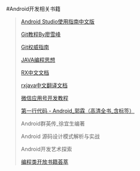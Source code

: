 #Android开发相关书籍
>[Android Studio使用指南中文版](https://github.com/m7775223/AndroidResources/blob/master/Android%E5%BC%80%E5%8F%91%E7%9B%B8%E5%85%B3%E4%B9%A6%E7%B1%8D/Android%20Studio%E4%BD%BF%E7%94%A8%E6%8C%87%E5%8D%97%E4%B8%AD%E6%96%87%E7%89%88.pdf)
>
>[Git教程By廖雪峰](https://github.com/m7775223/AndroidResources/blob/master/Android%E5%BC%80%E5%8F%91%E7%9B%B8%E5%85%B3%E4%B9%A6%E7%B1%8D/Git%E6%95%99%E7%A8%8BBy%E5%BB%96%E9%9B%AA%E5%B3%B0.pdf)
>
>[Git权威指南](https://github.com/m7775223/AndroidResources/blob/master/Android%E5%BC%80%E5%8F%91%E7%9B%B8%E5%85%B3%E4%B9%A6%E7%B1%8D/Git%E6%9D%83%E5%A8%81%E6%8C%87%E5%8D%97.pdf)
>
>[JAVA编程思想](https://github.com/m7775223/AndroidResources/blob/master/Android%E5%BC%80%E5%8F%91%E7%9B%B8%E5%85%B3%E4%B9%A6%E7%B1%8D/JAVA%E7%BC%96%E7%A8%8B%E6%80%9D%E6%83%B3.pdf)
>
>[RX中文文档](https://github.com/m7775223/AndroidResources/blob/master/Android%E5%BC%80%E5%8F%91%E7%9B%B8%E5%85%B3%E4%B9%A6%E7%B1%8D/RX%E4%B8%AD%E6%96%87%E6%96%87%E6%A1%A3.pdf)
>
>[rxjava中文翻译文档](https://github.com/m7775223/AndroidResources/blob/master/Android%E5%BC%80%E5%8F%91%E7%9B%B8%E5%85%B3%E4%B9%A6%E7%B1%8D/rxjava%E4%B8%AD%E6%96%87%E7%BF%BB%E8%AF%91%E6%96%87%E6%A1%A3.pdf)
>
>[微信应用号开发教程](https://github.com/m7775223/AndroidResources/blob/master/Android%E5%BC%80%E5%8F%91%E7%9B%B8%E5%85%B3%E4%B9%A6%E7%B1%8D/%E5%BE%AE%E4%BF%A1%E5%BA%94%E7%94%A8%E5%8F%B7%E5%BC%80%E5%8F%91%E6%95%99%E7%A8%8B.pdf)
>
>[第一行代码 - Android_郭霖（高清全书_含标签）](https://github.com/m7775223/AndroidResources/blob/master/Android%E5%BC%80%E5%8F%91%E7%9B%B8%E5%85%B3%E4%B9%A6%E7%B1%8D/%E7%AC%AC%E4%B8%80%E8%A1%8C%E4%BB%A3%E7%A0%81%20-%20Android_%E9%83%AD%E9%9C%96%EF%BC%88%E9%AB%98%E6%B8%85%E5%85%A8%E4%B9%A6_%E5%90%AB%E6%A0%87%E7%AD%BE%EF%BC%89.pdf)
>
>Android群英传_徐宜生编著
>
>Android 源码设计模式解析与实战
>
>Android开发艺术探索
>
>[编程类开放书籍荟萃](https://linuxstory.org/free-chinese-programming-books/)
